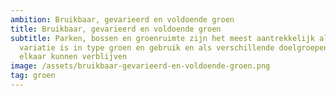 ```yaml
---
ambition: Bruikbaar, gevarieerd en voldoende groen
title: Bruikbaar, gevarieerd en voldoende groen
subtitle: Parken, bossen en groenruimte zijn het meest aantrekkelijk als er
  variatie is in type groen en gebruik en als verschillende doelgroepen er naast
  elkaar kunnen verblijven
image: /assets/bruikbaar-gevarieerd-en-voldoende-groen.png
tag: groen
---
```

